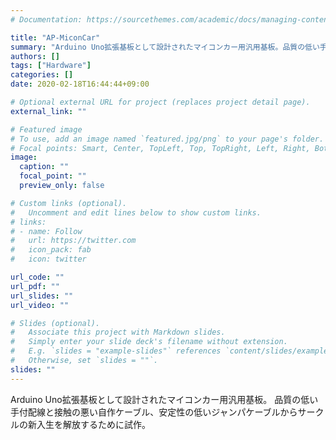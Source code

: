 ```yaml
---
# Documentation: https://sourcethemes.com/academic/docs/managing-content/

title: "AP-MiconCar"
summary: "Arduino Uno拡張基板として設計されたマイコンカー用汎用基板。品質の低い手付配線と接触の悪い自作ケーブル、安定性の低いジャンパケーブルからサークルの新入生を解放するために試作。"
authors: []
tags: ["Hardware"]
categories: []
date: 2020-02-18T16:44:44+09:00

# Optional external URL for project (replaces project detail page).
external_link: ""

# Featured image
# To use, add an image named `featured.jpg/png` to your page's folder.
# Focal points: Smart, Center, TopLeft, Top, TopRight, Left, Right, BottomLeft, Bottom, BottomRight.
image:
  caption: ""
  focal_point: ""
  preview_only: false

# Custom links (optional).
#   Uncomment and edit lines below to show custom links.
# links:
# - name: Follow
#   url: https://twitter.com
#   icon_pack: fab
#   icon: twitter

url_code: ""
url_pdf: ""
url_slides: ""
url_video: ""

# Slides (optional).
#   Associate this project with Markdown slides.
#   Simply enter your slide deck's filename without extension.
#   E.g. `slides = "example-slides"` references `content/slides/example-slides.md`.
#   Otherwise, set `slides = ""`.
slides: ""
---
```

Arduino Uno拡張基板として設計されたマイコンカー用汎用基板。
品質の低い手付配線と接触の悪い自作ケーブル、安定性の低いジャンパケーブルからサークルの新入生を解放するために試作。